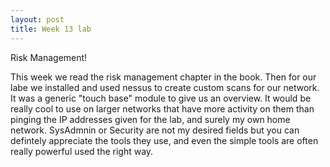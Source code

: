 ```yaml
---
layout: post
title: Week 13 lab
---
```


Risk Management!

This week we read the risk management chapter in the book. Then for our labe we installed and used nessus to create custom scans for our network. It was a generic "touch base" module to give us an overview. It would be really cool to use on larger networks that have more activity on them than pinging the IP addresses given for the lab, and surely my own home network. SysAdmnin or Security are not my desired fields but you can defintely appreciate the tools they use, and even the simple tools are often really powerful used the right way. 
